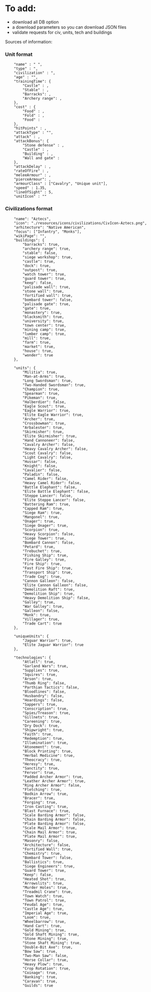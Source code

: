 # To add: #
* download all DB option
* a download parameters so you can download JSON files
* validate requests for civ, units, tech and buildings

Sources of information: 


### Unit format

        "name" : " ",
        "type" : ",
        "civilization" : ", 
        "age" : "",
        "trainingTime": {
            "Castle" : ,
            "Stable" : ,
            "Barracks": ,
            "Archery range": ,
        },
        "cost" : {
            "Food" : , 
            "Fold" : ,
            "Food" : 
        },
        "hitPoints" : ,
        "attackType" : "",
        "attack" : ,
        "attackBonus": {
            "Stone defense" : ,
            "Castle" : ,
            "Building" : ,
            "Wall and gate" : 
        },
        "attackDelay" : ,
        "rateOfFire" : ,
        "meleeArmour" : ,
        "pierceArmour": ,
        "armourClass" : ["Cavalry", "Unique unit"],
        "speed" : 1.35, 
        "lineOfSight" : 5,
        "unitIcon" : ""


### Civilizations format

        "name": "Aztecs", 
        "icon": "./resources/icons/civilizations/CivIcon-Aztecs.png",
        "arhitecture": "Native American", 
        "focus": ["Infantry", "Monks"],
        "wikiPage": "",
        "buildings": {
            "barracks": true,
            "archery range": true,
            "stable": false,
            "siege workshop": true,
            "castle": true,
            "dock": true,
            "outpost": true,
            "watch tower": true,
            "guard tower": true, 
            "keep": false,
            "palisade wall": true,
            "stone wall": true, 
            "fortified wall": true, 
            "bombard tower": false,
            "palisade gate": true, 
            "gate": true,
            "monastery": true,
            "blacksmith": true,
            "university": true,
            "town center": true,
            "mining camp": true,
            "lumber camp": true,
            "mill": true,
            "farm": true,
            "market": true,
            "house": true,
            "wonder": true
        },

        "units": {
            "Militia": true,
            "Man-at-Arms": true,
            "Long Swordsman": true,
            "Two-Handed Swordsman": true,
            "Champion": true,
            "Spearman": true,
            "Pikeman": true,
            "Halberdier": false,
            "Eagle Scout": true, 
            "Eagle Warrior": true,
            "Elite Eagle Warrior": true,
            "Archer": true,
            "Crossbowman": true,
            "Arbalester": true,
            "Skirmisher": true,
            "Elite Skirmisher": true,
            "Hand Cannoneer": false,
            "Cavalry Archer": false,
            "Heavy Cavalry Archer": false,
            "Scout Cavalry": false,
            "Light Cavalry": false,
            "Hussar": false,
            "Knight": false,
            "Cavalier": false,
            "Paladin": false,
            "Camel Rider": false,
            "Heavy Camel Rider": false,
            "Battle Elephant": false, 
            "Elite Battle Elephant": false,
            "Steppe Lancer": false,
            "Elite Steppe Lancer": false,
            "Battering Ram": true,
            "Capped Ram": true,
            "Siege Ram": true,
            "Mangonel": true,
            "Onager": true,
            "Siege Onager": true,
            "Scorpion": true,
            "Heavy Scorpion": false,
            "Siege Tower": true,
            "Bombard Cannon": false,
            "Petard": true,
            "Trebuchet": true,
            "Fishing Ship": true,
            "Fire Galley": true,
            "Fire Ship": true,
            "Fast Fire Ship": true,
            "Transport Ship": true, 
            "Trade Cog": true, 
            "Cannon Galleon": false, 
            "Elite Cannon Galleon": false,
            "Demolition Raft": true, 
            "Demolition Ship": true,
            "Heavy Demolition Ship": false,
            "Galley": true,
            "War Galley": true,
            "Galleon": false,
            "Monk": true,
            "Villager": true,
            "Trade Cart": true
        },

        "uniqueUnits": {
            "Jaguar Warrior": true,
            "Elite Jaguar Warrior": true
        },

        "technologies": {
            "Atlatl": true, 
            "Garland Wars": true,
            "Supplies": true,
            "Squires": true,
            "Arson": true,
            "Thumb Ring": false,
            "Parthian Tactics": false,
            "Bloodlines": false,
            "Husbandry": false,
            "Hoardings": false,
            "Sappers": true,
            "Conscription": true,
            "Spies/Treason": true,
            "Gillnets": true,
            "Careening": true,
            "Dry Dock": true,
            "Shipwright": true,
            "Faith": true,
            "Redemption": true,
            "Illumination": true,
            "Atonement": true,
            "Block Printing": true,
            "Herbal Medicine": true,
            "Theocracy": true,
            "Heresy": true,
            "Sanctity": true,
            "Fervor": true,
            "Padded Archer Armor": true,
            "Leather Archer Armor": true,
            "Ring Archer Armor": false,
            "Fletching": true,
            "Bodkin Arrow": true,
            "Bracer": true,
            "Forging": true,
            "Iron Casting": true,
            "Blast Furnace": true,
            "Scale Barding Armor": false,
            "Chain Barding Armor": false,
            "Plate Barding Armor": false,
            "Scale Mail Armor": true,
            "Chain Mail Armor": true,
            "Plate Mail Armor": true,
            "Masonry": false,
            "Architecture": false,
            "Fortified Wall": true,
            "Chemistry": true,
            "Bombard Tower": false,
            "Ballistics": true,
            "Siege Engineers": true,
            "Guard Tower": true,
            "Keep": false,
            "Heated Shot": true,
            "Arrowslits": true,
            "Murder Holes": true,
            "Treadmil Crane": true,
            "Town Watch": true,
            "Town Patrol": true,
            "Feudal Age": true,
            "Castle Age": true,
            "Imperial Age": true,
            "Loom": true,
            "Wheelbarrow": true,
            "Hand Cart": true,
            "Gold Mining": true,
            "Gold Shaft Mining": true,
            "Stone Mining": true,
            "Stone Shaft Mining": true,
            "Double-Bit Axe": true,
            "Bow Saw": true,
            "Two-Man Saw": false,
            "Horse Collar": true,
            "Heavy Plow": true,
            "Crop Rotation": true,
            "Coinage": true,
            "Banking": true,
            "Caravan": true,
            "Guilds": true 
